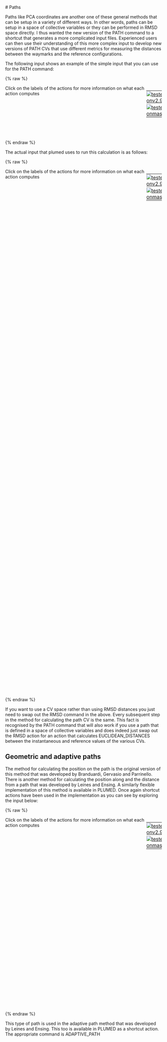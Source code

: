 # Paths

Paths like PCA coordinates are another one of these general methods that can be setup in a variety of different ways.  In other words, paths can be setup in a space of 
collective variables or they can be performed in RMSD space directly.  I thus wanted the new version of the PATH command to a shortcut that generates a more complicated 
input files.  Experienced users can then use their understanding of this more complex input to develop new versions of PATH CVs that use different metrics for measuring
the distances between the waymarks and the reference configurations.

The following input shows an example of the simple input that you can use for the PATH command:

{% raw %}
<div style="width: 100%; float:left">
<div style="width: 90%; float:left" id="value_details_Path.md_working_1.dat"> Click on the labels of the actions for more information on what each action computes </div>
<div style="width: 10%; float:left"><table><tr><td style="padding:1px"><a href="Path.md_working_1.dat.plumed.stderr"><img src="https://img.shields.io/badge/v2.9-passing-green.svg" alt="tested onv2.9" /></a></td></tr><tr><td style="padding:1px"><a href="Path.md_working_1.dat.plumed_master.stderr"><img src="https://img.shields.io/badge/master-passing-green.svg" alt="tested onmaster" /></a></td></tr></table></div></div>
<pre style="width=97%;">
<span id="Path.md_working_1.datp_short"><span id="Path.md_working_1.datdefp_short"><b name="Path.md_working_1.datp" onclick='showPath("Path.md_working_1.dat","Path.md_working_1.datp","Path.md_working_1.datp_shortcut","brown")'>p</b><span style="display:none;" id="Path.md_working_1.datp_shortcut">The PATH action with label <b>p</b> calculates the following quantities:<table  align="center" frame="void" width="95%" cellpadding="5%"><tr><td width="5%"><b> Quantity </b>  </td><td width="5%"><b> Type </b>  </td><td><b> Description </b> </td></tr><tr><td width="5%">p_zpath</td><td width="5%"><font color="black">scalar</font></td><td>the distance from the path calculated</td></tr><tr><td width="5%">p_spath</td><td width="5%"><font color="black">scalar</font></td><td>the position along the path calculated</td></tr></table></span>: <div class="tooltip" style="color:green">PATH<div class="right">Path collective variables with a more flexible framework for the distance metric being used. This action is <a class="toggler" href='javascript:;' onclick='toggleDisplay("Path.md_working_1.datp");'>a shortcut</a> and it has <a class="toggler" href='javascript:;' onclick='toggleDisplay("Path.md_working_1.datdefp");'>hidden defaults</a>. <a href="https://www.plumed.org/doc-master/user-doc/html/_p_a_t_h.html">More details</a><i></i></div></div> <div class="tooltip">REFERENCE<div class="right">a pdb file containing the set of reference configurations<i></i></div></div>=all.pdb <div class="tooltip">LAMBDA<div class="right">the lambda parameter is needed for smoothing, is in the units of plumed<i></i></div></div>=69087
</span><span id="Path.md_working_1.datdefp_long" style="display:none;"><span style="display:none;" id="Path.md_working_1.datp">The PATH action with label <b>p</b> calculates the following quantities:<table  align="center" frame="void" width="95%" cellpadding="5%"><tr><td width="5%"><b> Quantity </b>  </td><td><b> Description </b> </td></tr><tr><td width="5%">p.spath</td><td>the position along the path calculated</td></tr><tr><td width="5%">p.zpath</td><td>the distance from the path calculated</td></tr></table></span><b name="Path.md_working_1.datp" onclick='showPath("Path.md_working_1.dat","Path.md_working_1.datp","Path.md_working_1.datp_shortcut","brown")'>p</b>: <div class="tooltip" style="color:green">PATH<div class="right">Path collective variables with a more flexible framework for the distance metric being used. This action is <a class="toggler" href='javascript:;' onclick='toggleDisplay("Path.md_working_1.datp");'>a shortcut</a> and uses the <a class="toggler" href='javascript:;' onclick='toggleDisplay("Path.md_working_1.datdefp");'>defaults shown here</a>. <a href="https://www.plumed.org/doc-master/user-doc/html/_p_a_t_h.html">More details</a><i></i></div></div> <div class="tooltip">REFERENCE<div class="right">a pdb file containing the set of reference configurations<i></i></div></div>=all.pdb <div class="tooltip">LAMBDA<div class="right">the lambda parameter is needed for smoothing, is in the units of plumed<i></i></div></div>=69087  <div class="tooltip">TYPE<div class="right"> the manner in which distances are calculated<i></i></div></div>=OPTIMAL-FAST
</span></span><span id="Path.md_working_1.datp_long" style="display:none;"><span style="color:blue" class="comment"># PLUMED interprets the command:
</span><span class="toggler" style="color:red" onclick='toggleDisplay("Path.md_working_1.datp")'># p: PATH REFERENCE=all.pdb LAMBDA=69087</span>
<span style="color:blue" class="comment"># as follows (Click the red comment above to revert to the short version of the input):</span>
<b name="Path.md_working_1.datp_data" onclick='showPath("Path.md_working_1.dat","Path.md_working_1.datp_data","Path.md_working_1.datp_data","blue")'>p_data</b><span style="display:none;" id="Path.md_working_1.datp_data">The RMSD action with label <b>p_data</b> calculates the following quantities:<table  align="center" frame="void" width="95%" cellpadding="5%"><tr><td width="5%"><b> Quantity </b>  </td><td width="5%"><b> Type </b>  </td><td><b> Description </b> </td></tr><tr><td width="5%">p_data</td><td width="5%"><font color="blue">vector</font></td><td>a vector containing the RMSD between the instantaneous structure and each of the reference structures that were input</td></tr></table></span>: <div class="tooltip" style="color:green">RMSD<div class="right">Calculate the RMSD with respect to a reference structure. <a href="https://www.plumed.org/doc-master/user-doc/html/_r_m_s_d.html" style="color:green">More details</a><i></i></div></div> <div class="tooltip">SQUARED<div class="right">  This should be setted if you want MSD instead of RMSD <i></i></div></div> <div class="tooltip">REFERENCE<div class="right">a file in pdb format containing the reference structure and the atoms involved in the CV<i></i></div></div>=all.pdb <div class="tooltip">TYPE<div class="right"> the manner in which RMSD alignment is performed<i></i></div></div>=OPTIMAL-FAST
<b name="Path.md_working_1.datp_mindist" onclick='showPath("Path.md_working_1.dat","Path.md_working_1.datp_mindist","Path.md_working_1.datp_mindist","black")'>p_mindist</b><span style="display:none;" id="Path.md_working_1.datp_mindist">The LOWEST action with label <b>p_mindist</b> calculates the following quantities:<table  align="center" frame="void" width="95%" cellpadding="5%"><tr><td width="5%"><b> Quantity </b>  </td><td width="5%"><b> Type </b>  </td><td><b> Description </b> </td></tr><tr><td width="5%">p_mindist</td><td width="5%"><font color="black">scalar</font></td><td>the smallest element in the input vector if one vector specified.  If multiple vectors of the same size specified the largest elements of these vector computed elementwise.</td></tr></table></span>: <div class="tooltip" style="color:green">LOWEST<div class="right">This function can be used to find the lowest colvar by magnitude in a set. <a href="https://www.plumed.org/doc-master/user-doc/html/_l_o_w_e_s_t.html" style="color:green">More details</a><i></i></div></div> <div class="tooltip">ARG<div class="right">the values input to this function<i></i></div></div>=<b name="Path.md_working_1.datp_data">p_data</b>
<b name="Path.md_working_1.datp_weights" onclick='showPath("Path.md_working_1.dat","Path.md_working_1.datp_weights","Path.md_working_1.datp_weights","blue")'>p_weights</b><span style="display:none;" id="Path.md_working_1.datp_weights">The CUSTOM action with label <b>p_weights</b> calculates the following quantities:<table  align="center" frame="void" width="95%" cellpadding="5%"><tr><td width="5%"><b> Quantity </b>  </td><td width="5%"><b> Type </b>  </td><td><b> Description </b> </td></tr><tr><td width="5%">p_weights</td><td width="5%"><font color="blue">vector</font></td><td>the vector obtained by doing an element-wise application of an arbitrary function to the input vectors</td></tr></table></span>: <div class="tooltip" style="color:green">CUSTOM<div class="right">Calculate a combination of variables using a custom expression. <a href="https://www.plumed.org/doc-master/user-doc/html/_c_u_s_t_o_m.html" style="color:green">More details</a><i></i></div></div> <div class="tooltip">ARG<div class="right">the values input to this function<i></i></div></div>=<b name="Path.md_working_1.datp_data">p_data</b>,<b name="Path.md_working_1.datp_mindist">p_mindist</b> <div class="tooltip">FUNC<div class="right">the function you wish to evaluate<i></i></div></div>=exp(-(x-y)*69087 <div class="tooltip">PERIODIC<div class="right">if the output of your function is periodic then you should specify the periodicity of the function<i></i></div></div>=NO
<b name="Path.md_working_1.datp_denom" onclick='showPath("Path.md_working_1.dat","Path.md_working_1.datp_denom","Path.md_working_1.datp_denom","black")'>p_denom</b><span style="display:none;" id="Path.md_working_1.datp_denom">The SUM action with label <b>p_denom</b> calculates the following quantities:<table  align="center" frame="void" width="95%" cellpadding="5%"><tr><td width="5%"><b> Quantity </b>  </td><td width="5%"><b> Type </b>  </td><td><b> Description </b> </td></tr><tr><td width="5%">p_denom</td><td width="5%"><font color="black">scalar</font></td><td>the sum of all the elements in the input vector</td></tr></table></span>: <div class="tooltip" style="color:green">SUM<div class="right">Calculate the sum of the arguments <a href="https://www.plumed.org/doc-master/user-doc/html/_s_u_m.html" style="color:green">More details</a><i></i></div></div> <div class="tooltip">ARG<div class="right">the values input to this function<i></i></div></div>=<b name="Path.md_working_1.datp_weights">p_weights</b> <div class="tooltip">PERIODIC<div class="right">if the output of your function is periodic then you should specify the periodicity of the function<i></i></div></div>=NO
<b name="Path.md_working_1.datp_z" onclick='showPath("Path.md_working_1.dat","Path.md_working_1.datp_z","Path.md_working_1.datp_z","black")'>p_z</b><span style="display:none;" id="Path.md_working_1.datp_z">The CUSTOM action with label <b>p_z</b> calculates the following quantities:<table  align="center" frame="void" width="95%" cellpadding="5%"><tr><td width="5%"><b> Quantity </b>  </td><td width="5%"><b> Type </b>  </td><td><b> Description </b> </td></tr><tr><td width="5%">p_z</td><td width="5%"><font color="black">scalar</font></td><td>an arbitrary function</td></tr></table></span>: <div class="tooltip" style="color:green">CUSTOM<div class="right">Calculate a combination of variables using a custom expression. <a href="https://www.plumed.org/doc-master/user-doc/html/_c_u_s_t_o_m.html" style="color:green">More details</a><i></i></div></div> <div class="tooltip">ARG<div class="right">the values input to this function<i></i></div></div>=<b name="Path.md_working_1.datp_denom">p_denom</b>,<b name="Path.md_working_1.datp_mindist">p_mindist</b> <div class="tooltip">FUNC<div class="right">the function you wish to evaluate<i></i></div></div>=y-log(x)/69087 <div class="tooltip">PERIODIC<div class="right">if the output of your function is periodic then you should specify the periodicity of the function<i></i></div></div>=NO
<b name="Path.md_working_1.datp_zpath" onclick='showPath("Path.md_working_1.dat","Path.md_working_1.datp_zpath","Path.md_working_1.datp_zpath","black")'>p_zpath</b><span style="display:none;" id="Path.md_working_1.datp_zpath">The COMBINE action with label <b>p_zpath</b> calculates the following quantities:<table  align="center" frame="void" width="95%" cellpadding="5%"><tr><td width="5%"><b> Quantity </b>  </td><td width="5%"><b> Type </b>  </td><td><b> Description </b> </td></tr><tr><td width="5%">p_zpath</td><td width="5%"><font color="black">scalar</font></td><td>a linear compbination</td></tr></table></span>: <div class="tooltip" style="color:green">COMBINE<div class="right">Calculate a polynomial combination of a set of other variables. <a href="https://www.plumed.org/doc-master/user-doc/html/_c_o_m_b_i_n_e.html" style="color:green">More details</a><i></i></div></div> <div class="tooltip">ARG<div class="right">the values input to this function<i></i></div></div>=<b name="Path.md_working_1.datp_z">p_z</b> <div class="tooltip">PERIODIC<div class="right">if the output of your function is periodic then you should specify the periodicity of the function<i></i></div></div>=NO
<b name="Path.md_working_1.datp_ind" onclick='showPath("Path.md_working_1.dat","Path.md_working_1.datp_ind","Path.md_working_1.datp_ind","blue")'>p_ind</b><span style="display:none;" id="Path.md_working_1.datp_ind">The CONSTANT action with label <b>p_ind</b> calculates the following quantities:<table  align="center" frame="void" width="95%" cellpadding="5%"><tr><td width="5%"><b> Quantity </b>  </td><td width="5%"><b> Type </b>  </td><td><b> Description </b> </td></tr><tr><td width="5%">p_ind</td><td width="5%"><font color="blue">vector</font></td><td>the constant value that was read from the plumed input</td></tr></table></span>: <div class="tooltip" style="color:green">CONSTANT<div class="right">Create a constant value that can be passed to actions <a href="https://www.plumed.org/doc-master/user-doc/html/_c_o_n_s_t_a_n_t.html" style="color:green">More details</a><i></i></div></div> <div class="tooltip">VALUES<div class="right">the numbers that are in your constant value<i></i></div></div>=1,2,3,4
<b name="Path.md_working_1.datp_s_prod" onclick='showPath("Path.md_working_1.dat","Path.md_working_1.datp_s_prod","Path.md_working_1.datp_s_prod","blue")'>p_s_prod</b><span style="display:none;" id="Path.md_working_1.datp_s_prod">The CUSTOM action with label <b>p_s_prod</b> calculates the following quantities:<table  align="center" frame="void" width="95%" cellpadding="5%"><tr><td width="5%"><b> Quantity </b>  </td><td width="5%"><b> Type </b>  </td><td><b> Description </b> </td></tr><tr><td width="5%">p_s_prod</td><td width="5%"><font color="blue">vector</font></td><td>the vector obtained by doing an element-wise application of an arbitrary function to the input vectors</td></tr></table></span>: <div class="tooltip" style="color:green">CUSTOM<div class="right">Calculate a combination of variables using a custom expression. <a href="https://www.plumed.org/doc-master/user-doc/html/_c_u_s_t_o_m.html" style="color:green">More details</a><i></i></div></div> <div class="tooltip">ARG<div class="right">the values input to this function<i></i></div></div>=<b name="Path.md_working_1.datp_weights">p_weights</b>,<b name="Path.md_working_1.datp_ind">p_ind</b> <div class="tooltip">FUNC<div class="right">the function you wish to evaluate<i></i></div></div>=x*y <div class="tooltip">PERIODIC<div class="right">if the output of your function is periodic then you should specify the periodicity of the function<i></i></div></div>=NO
<b name="Path.md_working_1.datp_numer" onclick='showPath("Path.md_working_1.dat","Path.md_working_1.datp_numer","Path.md_working_1.datp_numer","black")'>p_numer</b><span style="display:none;" id="Path.md_working_1.datp_numer">The SUM action with label <b>p_numer</b> calculates the following quantities:<table  align="center" frame="void" width="95%" cellpadding="5%"><tr><td width="5%"><b> Quantity </b>  </td><td width="5%"><b> Type </b>  </td><td><b> Description </b> </td></tr><tr><td width="5%">p_numer</td><td width="5%"><font color="black">scalar</font></td><td>the sum of all the elements in the input vector</td></tr></table></span>: <div class="tooltip" style="color:green">SUM<div class="right">Calculate the sum of the arguments <a href="https://www.plumed.org/doc-master/user-doc/html/_s_u_m.html" style="color:green">More details</a><i></i></div></div> <div class="tooltip">ARG<div class="right">the values input to this function<i></i></div></div>=<b name="Path.md_working_1.datp_s_prod">p_s_prod</b> <div class="tooltip">PERIODIC<div class="right">if the output of your function is periodic then you should specify the periodicity of the function<i></i></div></div>=NO
<b name="Path.md_working_1.datp_s" onclick='showPath("Path.md_working_1.dat","Path.md_working_1.datp_s","Path.md_working_1.datp_s","black")'>p_s</b><span style="display:none;" id="Path.md_working_1.datp_s">The CUSTOM action with label <b>p_s</b> calculates the following quantities:<table  align="center" frame="void" width="95%" cellpadding="5%"><tr><td width="5%"><b> Quantity </b>  </td><td width="5%"><b> Type </b>  </td><td><b> Description </b> </td></tr><tr><td width="5%">p_s</td><td width="5%"><font color="black">scalar</font></td><td>an arbitrary function</td></tr></table></span>: <div class="tooltip" style="color:green">CUSTOM<div class="right">Calculate a combination of variables using a custom expression. <a href="https://www.plumed.org/doc-master/user-doc/html/_c_u_s_t_o_m.html" style="color:green">More details</a><i></i></div></div> <div class="tooltip">ARG<div class="right">the values input to this function<i></i></div></div>=<b name="Path.md_working_1.datp_numer">p_numer</b>,<b name="Path.md_working_1.datp_denom">p_denom</b> <div class="tooltip">FUNC<div class="right">the function you wish to evaluate<i></i></div></div>=x/y <div class="tooltip">PERIODIC<div class="right">if the output of your function is periodic then you should specify the periodicity of the function<i></i></div></div>=NO
<b name="Path.md_working_1.datp_spath" onclick='showPath("Path.md_working_1.dat","Path.md_working_1.datp_spath","Path.md_working_1.datp_spath","black")'>p_spath</b><span style="display:none;" id="Path.md_working_1.datp_spath">The COMBINE action with label <b>p_spath</b> calculates the following quantities:<table  align="center" frame="void" width="95%" cellpadding="5%"><tr><td width="5%"><b> Quantity </b>  </td><td width="5%"><b> Type </b>  </td><td><b> Description </b> </td></tr><tr><td width="5%">p_spath</td><td width="5%"><font color="black">scalar</font></td><td>a linear compbination</td></tr></table></span>: <div class="tooltip" style="color:green">COMBINE<div class="right">Calculate a polynomial combination of a set of other variables. <a href="https://www.plumed.org/doc-master/user-doc/html/_c_o_m_b_i_n_e.html" style="color:green">More details</a><i></i></div></div> <div class="tooltip">ARG<div class="right">the values input to this function<i></i></div></div>=<b name="Path.md_working_1.datp_s">p_s</b> <div class="tooltip">PERIODIC<div class="right">if the output of your function is periodic then you should specify the periodicity of the function<i></i></div></div>=NO
<span style="color:blue"># --- End of included input --- </span></span></pre>
 {% endraw %} 

The actual input that plumed uses to run this calculation is as follows:

{% raw %}
<div style="width: 100%; float:left">
<div style="width: 90%; float:left" id="value_details_Path.md_working_2.dat"> Click on the labels of the actions for more information on what each action computes </div>
<div style="width: 10%; float:left"><table><tr><td style="padding:1px"><a href="Path.md_working_2.dat.plumed.stderr"><img src="https://img.shields.io/badge/v2.9-failed-red.svg" alt="tested onv2.9" /></a></td></tr><tr><td style="padding:1px"><a href="Path.md_working_2.dat.plumed_master.stderr"><img src="https://img.shields.io/badge/master-passing-green.svg" alt="tested onmaster" /></a></td></tr></table></div></div>
<pre style="width=97%;">
<span style="color:blue" class="comment"># Calculate the rmsd distance between all the instantaneous configuration</span>
<span style="color:blue" class="comment"># and all the waypoints that are in the file all.pdb.  This action returns a </span>
<span style="color:blue" class="comment"># vector of squared distances from these waypoints</span>
<span id="Path.md_working_2.datp_data_short"><span id="Path.md_working_2.datdefp_data_short"><b name="Path.md_working_2.datp_data" onclick='showPath("Path.md_working_2.dat","Path.md_working_2.datp_data","Path.md_working_2.datp_data","blue")'>p_data</b><span style="display:none;" id="Path.md_working_2.datp_data">The RMSD action with label <b>p_data</b> calculates the following quantities:<table  align="center" frame="void" width="95%" cellpadding="5%"><tr><td width="5%"><b> Quantity </b>  </td><td width="5%"><b> Type </b>  </td><td><b> Description </b> </td></tr><tr><td width="5%">p_data</td><td width="5%"><font color="blue">vector</font></td><td>a vector containing the RMSD between the instantaneous structure and each of the reference structures that were input</td></tr></table></span>: <div class="tooltip" style="color:green">RMSD<div class="right">Calculate the RMSD with respect to a reference structure. This action is <a class="toggler" href='javascript:;' onclick='toggleDisplay("Path.md_working_2.datp_data");'>a shortcut</a> and it has <a class="toggler" href='javascript:;' onclick='toggleDisplay("Path.md_working_2.datdefp_data");'>hidden defaults</a>. <a href="https://www.plumed.org/doc-master/user-doc/html/_r_m_s_d.html">More details</a><i></i></div></div> <div class="tooltip">SQUARED<div class="right">  This should be setted if you want MSD instead of RMSD <i></i></div></div> <div class="tooltip">REFERENCE<div class="right">a file in pdb format containing the reference structure and the atoms involved in the CV<i></i></div></div>=all.pdb
</span><span id="Path.md_working_2.datdefp_data_long" style="display:none;"><b name="Path.md_working_2.datp_data" onclick='showPath("Path.md_working_2.dat","Path.md_working_2.datp_data","Path.md_working_2.datp_data","blue")'>p_data</b>: <div class="tooltip" style="color:green">RMSD<div class="right">Calculate the RMSD with respect to a reference structure. This action is <a class="toggler" href='javascript:;' onclick='toggleDisplay("Path.md_working_2.datp_data");'>a shortcut</a> and uses the <a class="toggler" href='javascript:;' onclick='toggleDisplay("Path.md_working_2.datdefp_data");'>defaults shown here</a>. <a href="https://www.plumed.org/doc-master/user-doc/html/_r_m_s_d.html">More details</a><i></i></div></div> <div class="tooltip">SQUARED<div class="right">  This should be setted if you want MSD instead of RMSD <i></i></div></div> <div class="tooltip">REFERENCE<div class="right">a file in pdb format containing the reference structure and the atoms involved in the CV<i></i></div></div>=all.pdb  <div class="tooltip">NUMBER<div class="right"> if there are multiple structures in the pdb file you can specify that you want the RMSD from a specific structure by specifying its place in the file here<i></i></div></div>=0 <div class="tooltip">TYPE<div class="right"> the manner in which RMSD alignment is performed<i></i></div></div>=SIMPLE
</span></span><span id="Path.md_working_2.datp_data_long" style="display:none;"><span style="color:blue" class="comment"># PLUMED interprets the command:
</span><span class="toggler" style="color:red" onclick='toggleDisplay("Path.md_working_2.datp_data")'># p_data: RMSD SQUARED REFERENCE=all.pdb</span>
<span style="color:blue" class="comment"># as follows (Click the red comment above to revert to the short version of the input):</span>
<b name="Path.md_working_2.datp_data_ref" onclick='showPath("Path.md_working_2.dat","Path.md_working_2.datp_data_ref","Path.md_working_2.datp_data_ref","red")'>p_data_ref</b><span style="display:none;" id="Path.md_working_2.datp_data_ref">The CONSTANT action with label <b>p_data_ref</b> calculates the following quantities:<table  align="center" frame="void" width="95%" cellpadding="5%"><tr><td width="5%"><b> Quantity </b>  </td><td width="5%"><b> Type </b>  </td><td><b> Description </b> </td></tr><tr><td width="5%">p_data_ref</td><td width="5%"><font color="red">matrix</font></td><td>the constant value that was read from the plumed input</td></tr></table></span>: <div class="tooltip" style="color:green">PDB2CONSTANT<div class="right">Create a constant value from a PDB input file <a href="https://www.plumed.org/doc-master/user-doc/html/_p_d_b2_c_o_n_s_t_a_n_t.html" style="color:green">More details</a><i></i></div></div> <div class="tooltip">REFERENCE<div class="right">a file in pdb format containing the reference structure<i></i></div></div>=all.pdb <div class="tooltip">NUMBER<div class="right"> if there are multiple structures in the pdb file you can specify that you want the RMSD from a specific structure by specifying its place in the file here<i></i></div></div>=0
<div class="tooltip" style="color:green">WHOLEMOLECULES<div class="right">This action is used to rebuild molecules that can become split by the periodic boundary conditions. <a href="https://www.plumed.org/doc-master/user-doc/html/_w_h_o_l_e_m_o_l_e_c_u_l_e_s.html" style="color:green">More details</a><i></i></div></div> 
<span style="display:none;" id="Path.md_working_2.dat">The WHOLEMOLECULES action with label <b></b> calculates something</span><b name="Path.md_working_2.datp_data_cpos" onclick='showPath("Path.md_working_2.dat","Path.md_working_2.datp_data_cpos","Path.md_working_2.datp_data_cpos","blue")'>p_data_cpos</b><span style="display:none;" id="Path.md_working_2.datp_data_cpos">The POSITION action with label <b>p_data_cpos</b> calculates the following quantities:<table  align="center" frame="void" width="95%" cellpadding="5%"><tr><td width="5%"><b> Quantity </b>  </td><td width="5%"><b> Type </b>  </td><td><b> Description </b> </td></tr><tr><td width="5%">p_data_cpos.x</td><td width="5%"><font color="blue">vector</font></td><td>the x-component of the atom position</td></tr><tr><td width="5%">p_data_cpos.y</td><td width="5%"><font color="blue">vector</font></td><td>the y-component of the atom position</td></tr><tr><td width="5%">p_data_cpos.z</td><td width="5%"><font color="blue">vector</font></td><td>the z-component of the atom position</td></tr></table></span>: <div class="tooltip" style="color:green">POSITION<div class="right">Calculate the components of the position of an atom. <a href="https://www.plumed.org/doc-master/user-doc/html/_p_o_s_i_t_i_o_n.html" style="color:green">More details</a><i></i></div></div> <div class="tooltip">NOPBC<div class="right"> ignore the periodic boundary conditions when calculating distances<i></i></div></div> 
<b name="Path.md_working_2.datp_data_pos" onclick='showPath("Path.md_working_2.dat","Path.md_working_2.datp_data_pos","Path.md_working_2.datp_data_pos","blue")'>p_data_pos</b><span style="display:none;" id="Path.md_working_2.datp_data_pos">The CONCATENATE action with label <b>p_data_pos</b> calculates the following quantities:<table  align="center" frame="void" width="95%" cellpadding="5%"><tr><td width="5%"><b> Quantity </b>  </td><td width="5%"><b> Type </b>  </td><td><b> Description </b> </td></tr><tr><td width="5%">p_data_pos</td><td width="5%"><font color="blue">vector</font></td><td>the concatenated vector/matrix that was constructed from the input values</td></tr></table></span>: <div class="tooltip" style="color:green">CONCATENATE<div class="right">Join vectors or matrices together <a href="https://www.plumed.org/doc-master/user-doc/html/_c_o_n_c_a_t_e_n_a_t_e.html" style="color:green">More details</a><i></i></div></div> <div class="tooltip">ARG<div class="right">the values that should be concatenated together to form the output vector<i></i></div></div>=<b name="Path.md_working_2.datp_data_cpos">p_data_cpos.x</b>,<b name="Path.md_working_2.datp_data_cpos">p_data_cpos.y</b>,<b name="Path.md_working_2.datp_data_cpos">p_data_cpos.z</b>
<span style="color:blue"># --- End of included input --- </span></span><span style="color:blue" class="comment"># Find the shortest distance between the path and the reference configurations</span>
<b name="Path.md_working_2.datp_mindist" onclick='showPath("Path.md_working_2.dat","Path.md_working_2.datp_mindist","Path.md_working_2.datp_mindist","black")'>p_mindist</b><span style="display:none;" id="Path.md_working_2.datp_mindist">The LOWEST action with label <b>p_mindist</b> calculates the following quantities:<table  align="center" frame="void" width="95%" cellpadding="5%"><tr><td width="5%"><b> Quantity </b>  </td><td width="5%"><b> Type </b>  </td><td><b> Description </b> </td></tr><tr><td width="5%">p_mindist</td><td width="5%"><font color="black">scalar</font></td><td>the smallest element in the input vector if one vector specified.  If multiple vectors of the same size specified the largest elements of these vector computed elementwise.</td></tr></table></span>: <div class="tooltip" style="color:green">LOWEST<div class="right">This function can be used to find the lowest colvar by magnitude in a set. <a href="https://www.plumed.org/doc-master/user-doc/html/_l_o_w_e_s_t.html" style="color:green">More details</a><i></i></div></div> <div class="tooltip">ARG<div class="right">the values input to this function<i></i></div></div>=<b name="Path.md_working_2.datp_data">p_data</b> 
<span style="color:blue" class="comment"># Now calcluate the weight for each point in the path</span>
<b name="Path.md_working_2.datp_weights" onclick='showPath("Path.md_working_2.dat","Path.md_working_2.datp_weights","Path.md_working_2.datp_weights","blue")'>p_weights</b><span style="display:none;" id="Path.md_working_2.datp_weights">The CUSTOM action with label <b>p_weights</b> calculates the following quantities:<table  align="center" frame="void" width="95%" cellpadding="5%"><tr><td width="5%"><b> Quantity </b>  </td><td width="5%"><b> Type </b>  </td><td><b> Description </b> </td></tr><tr><td width="5%">p_weights</td><td width="5%"><font color="blue">vector</font></td><td>the vector obtained by doing an element-wise application of an arbitrary function to the input vectors</td></tr></table></span>: <div class="tooltip" style="color:green">CUSTOM<div class="right">Calculate a combination of variables using a custom expression. <a href="https://www.plumed.org/doc-master/user-doc/html/_c_u_s_t_o_m.html" style="color:green">More details</a><i></i></div></div> <div class="tooltip">ARG<div class="right">the values input to this function<i></i></div></div>=<b name="Path.md_working_2.datp_data">p_data</b>,<b name="Path.md_working_2.datp_mindist">p_mindist</b> <div class="tooltip">FUNC<div class="right">the function you wish to evaluate<i></i></div></div>=exp(-(x-y)*69087 <div class="tooltip">PERIODIC<div class="right">if the output of your function is periodic then you should specify the periodicity of the function<i></i></div></div>=NO
<span style="color:blue" class="comment"># This is the denominator in the expression for s</span>
<b name="Path.md_working_2.datp_denom" onclick='showPath("Path.md_working_2.dat","Path.md_working_2.datp_denom","Path.md_working_2.datp_denom","black")'>p_denom</b><span style="display:none;" id="Path.md_working_2.datp_denom">The SUM action with label <b>p_denom</b> calculates the following quantities:<table  align="center" frame="void" width="95%" cellpadding="5%"><tr><td width="5%"><b> Quantity </b>  </td><td width="5%"><b> Type </b>  </td><td><b> Description </b> </td></tr><tr><td width="5%">p_denom</td><td width="5%"><font color="black">scalar</font></td><td>the sum of all the elements in the input vector</td></tr></table></span>: <div class="tooltip" style="color:green">SUM<div class="right">Calculate the sum of the arguments <a href="https://www.plumed.org/doc-master/user-doc/html/_s_u_m.html" style="color:green">More details</a><i></i></div></div> <div class="tooltip">ARG<div class="right">the values input to this function<i></i></div></div>=<b name="Path.md_working_2.datp_weights">p_weights</b> <div class="tooltip">PERIODIC<div class="right">if the output of your function is periodic then you should specify the periodicity of the function<i></i></div></div>=NO
<span style="color:blue" class="comment"># This computes the z collective variable</span>
<b name="Path.md_working_2.datp_z" onclick='showPath("Path.md_working_2.dat","Path.md_working_2.datp_z","Path.md_working_2.datp_z","black")'>p_z</b><span style="display:none;" id="Path.md_working_2.datp_z">The CUSTOM action with label <b>p_z</b> calculates the following quantities:<table  align="center" frame="void" width="95%" cellpadding="5%"><tr><td width="5%"><b> Quantity </b>  </td><td width="5%"><b> Type </b>  </td><td><b> Description </b> </td></tr><tr><td width="5%">p_z</td><td width="5%"><font color="black">scalar</font></td><td>an arbitrary function</td></tr></table></span>: <div class="tooltip" style="color:green">CUSTOM<div class="right">Calculate a combination of variables using a custom expression. <a href="https://www.plumed.org/doc-master/user-doc/html/_c_u_s_t_o_m.html" style="color:green">More details</a><i></i></div></div> <div class="tooltip">ARG<div class="right">the values input to this function<i></i></div></div>=<b name="Path.md_working_2.datp_denom">p_denom</b>,<b name="Path.md_working_2.datp_mindist">p_mindist</b> <div class="tooltip">FUNC<div class="right">the function you wish to evaluate<i></i></div></div>=y-log(x)/69087 <div class="tooltip">PERIODIC<div class="right">if the output of your function is periodic then you should specify the periodicity of the function<i></i></div></div>=NO
<span style="color:blue" class="comment"># These are the positions of the waypoints for the path </span>
<span id="Path.md_working_2.datdefp_ind_short"><b name="Path.md_working_2.datp_ind" onclick='showPath("Path.md_working_2.dat","Path.md_working_2.datp_ind","Path.md_working_2.datp_ind","blue")'>p_ind</b><span style="display:none;" id="Path.md_working_2.datp_ind">The CONSTANT action with label <b>p_ind</b> calculates the following quantities:<table  align="center" frame="void" width="95%" cellpadding="5%"><tr><td width="5%"><b> Quantity </b>  </td><td width="5%"><b> Type </b>  </td><td><b> Description </b> </td></tr><tr><td width="5%">p_ind</td><td width="5%"><font color="blue">vector</font></td><td>the constant value that was read from the plumed input</td></tr></table></span>: <div class="tooltip" style="color:green">CONSTANT<div class="right">Create a constant value that can be passed to actions This action has <a class="toggler" href='javascript:;' onclick='toggleDisplay("Path.md_working_2.datdefp_ind");'>hidden defaults</a>. <a href="https://www.plumed.org/doc-master/user-doc/html/_c_o_n_s_t_a_n_t.html">More details</a><i></i></div></div> <div class="tooltip">VALUES<div class="right">the numbers that are in your constant value<i></i></div></div>=1,2,3,4
</span><span id="Path.md_working_2.datdefp_ind_long" style="display:none;"><b name="Path.md_working_2.datp_ind" onclick='showPath("Path.md_working_2.dat","Path.md_working_2.datp_ind","Path.md_working_2.datp_ind","blue")'>p_ind</b>: <div class="tooltip" style="color:green">CONSTANT<div class="right">Create a constant value that can be passed to actions This action uses the <a class="toggler" href='javascript:;' onclick='toggleDisplay("Path.md_working_2.datdefp_ind");'>defaults shown here</a>. <a href="https://www.plumed.org/doc-master/user-doc/html/_c_o_n_s_t_a_n_t.html">More details</a><i></i></div></div> <div class="tooltip">VALUES<div class="right">the numbers that are in your constant value<i></i></div></div>=1,2,3,4  <div class="tooltip">NROWS<div class="right"> the number of rows in your input matrix<i></i></div></div>=0 <div class="tooltip">NCOLS<div class="right"> the number of columns in your matrix<i></i></div></div>=0
</span><span style="color:blue" class="comment"># And now compute s</span>
<b name="Path.md_working_2.datp_numer_prod" onclick='showPath("Path.md_working_2.dat","Path.md_working_2.datp_numer_prod","Path.md_working_2.datp_numer_prod","blue")'>p_numer_prod</b><span style="display:none;" id="Path.md_working_2.datp_numer_prod">The CUSTOM action with label <b>p_numer_prod</b> calculates the following quantities:<table  align="center" frame="void" width="95%" cellpadding="5%"><tr><td width="5%"><b> Quantity </b>  </td><td width="5%"><b> Type </b>  </td><td><b> Description </b> </td></tr><tr><td width="5%">p_numer_prod</td><td width="5%"><font color="blue">vector</font></td><td>the vector obtained by doing an element-wise application of an arbitrary function to the input vectors</td></tr></table></span>: <div class="tooltip" style="color:green">CUSTOM<div class="right">Calculate a combination of variables using a custom expression. <a href="https://www.plumed.org/doc-master/user-doc/html/_c_u_s_t_o_m.html" style="color:green">More details</a><i></i></div></div> <div class="tooltip">ARG<div class="right">the values input to this function<i></i></div></div>=<b name="Path.md_working_2.datp_weights">p_weights</b>,<b name="Path.md_working_2.datp_ind">p_ind</b> <div class="tooltip">FUNC<div class="right">the function you wish to evaluate<i></i></div></div>=x*y <div class="tooltip">PERIODIC<div class="right">if the output of your function is periodic then you should specify the periodicity of the function<i></i></div></div>=NO
<b name="Path.md_working_2.datp_numer" onclick='showPath("Path.md_working_2.dat","Path.md_working_2.datp_numer","Path.md_working_2.datp_numer","black")'>p_numer</b><span style="display:none;" id="Path.md_working_2.datp_numer">The SUM action with label <b>p_numer</b> calculates the following quantities:<table  align="center" frame="void" width="95%" cellpadding="5%"><tr><td width="5%"><b> Quantity </b>  </td><td width="5%"><b> Type </b>  </td><td><b> Description </b> </td></tr><tr><td width="5%">p_numer</td><td width="5%"><font color="black">scalar</font></td><td>the sum of all the elements in the input vector</td></tr></table></span>: <div class="tooltip" style="color:green">SUM<div class="right">Calculate the sum of the arguments <a href="https://www.plumed.org/doc-master/user-doc/html/_s_u_m.html" style="color:green">More details</a><i></i></div></div> <div class="tooltip">ARG<div class="right">the values input to this function<i></i></div></div>=<b name="Path.md_working_2.datp_numer_prod">p_numer_prod</b> <div class="tooltip">PERIODIC<div class="right">if the output of your function is periodic then you should specify the periodicity of the function<i></i></div></div>=NO
<b name="Path.md_working_2.datp_s" onclick='showPath("Path.md_working_2.dat","Path.md_working_2.datp_s","Path.md_working_2.datp_s","black")'>p_s</b><span style="display:none;" id="Path.md_working_2.datp_s">The CUSTOM action with label <b>p_s</b> calculates the following quantities:<table  align="center" frame="void" width="95%" cellpadding="5%"><tr><td width="5%"><b> Quantity </b>  </td><td width="5%"><b> Type </b>  </td><td><b> Description </b> </td></tr><tr><td width="5%">p_s</td><td width="5%"><font color="black">scalar</font></td><td>an arbitrary function</td></tr></table></span>: <div class="tooltip" style="color:green">CUSTOM<div class="right">Calculate a combination of variables using a custom expression. <a href="https://www.plumed.org/doc-master/user-doc/html/_c_u_s_t_o_m.html" style="color:green">More details</a><i></i></div></div> <div class="tooltip">ARG<div class="right">the values input to this function<i></i></div></div>=<b name="Path.md_working_2.datp_numer">p_numer</b>,<b name="Path.md_working_2.datp_denom">p_denom</b> <div class="tooltip">FUNC<div class="right">the function you wish to evaluate<i></i></div></div>=x/y <div class="tooltip">PERIODIC<div class="right">if the output of your function is periodic then you should specify the periodicity of the function<i></i></div></div>=NO 
</pre>
 {% endraw %} 

If you want to use a CV space rather than using RMSD distances you just need to swap out the RMSD command in the above.  Every subsequent step in the method for calculating the 
path CV is the same.  This fact is recognised by the PATH command that will also work if you use a path that is defined in a space of collective variables and does indeed just 
swap out the RMSD action for an action that calculates EUCLIDEAN_DISTANCES between the instantaneous and reference values of the various CVs.

## Geometric and adaptive paths

The method for calculating the position on the path is the original version of this method that was developed by Branduardi, Gervasio and Parrinello.  There is another method 
for calculating the position along and the distance from a path that was developed by Leines and Ensing.  A similarly flexible implementation of this method is available in PLUMED.
Once again shortcut actions have been used in the implementation as you can see by exploring the input below:

{% raw %}
<div style="width: 100%; float:left">
<div style="width: 90%; float:left" id="value_details_Path.md_working_3.dat"> Click on the labels of the actions for more information on what each action computes </div>
<div style="width: 10%; float:left"><table><tr><td style="padding:1px"><a href="Path.md_working_3.dat.plumed.stderr"><img src="https://img.shields.io/badge/v2.9-failed-red.svg" alt="tested onv2.9" /></a></td></tr><tr><td style="padding:1px"><a href="Path.md_working_3.dat.plumed_master.stderr"><img src="https://img.shields.io/badge/master-passing-green.svg" alt="tested onmaster" /></a></td></tr></table></div></div>
<pre style="width=97%;">
<b name="Path.md_working_3.datt1" onclick='showPath("Path.md_working_3.dat","Path.md_working_3.datt1","Path.md_working_3.datt1","black")'>t1</b><span style="display:none;" id="Path.md_working_3.datt1">The TORSION action with label <b>t1</b> calculates the following quantities:<table  align="center" frame="void" width="95%" cellpadding="5%"><tr><td width="5%"><b> Quantity </b>  </td><td width="5%"><b> Type </b>  </td><td><b> Description </b> </td></tr><tr><td width="5%">t1</td><td width="5%"><font color="black">scalar</font></td><td>the TORSION involving these atoms</td></tr></table></span>: <div class="tooltip" style="color:green">TORSION<div class="right">Calculate a torsional angle. <a href="https://www.plumed.org/doc-master/user-doc/html/_t_o_r_s_i_o_n.html" style="color:green">More details</a><i></i></div></div> <div class="tooltip">ATOMS<div class="right">the four atoms involved in the torsional angle<i></i></div></div>=5,7,9,15
<b name="Path.md_working_3.datt2" onclick='showPath("Path.md_working_3.dat","Path.md_working_3.datt2","Path.md_working_3.datt2","black")'>t2</b><span style="display:none;" id="Path.md_working_3.datt2">The TORSION action with label <b>t2</b> calculates the following quantities:<table  align="center" frame="void" width="95%" cellpadding="5%"><tr><td width="5%"><b> Quantity </b>  </td><td width="5%"><b> Type </b>  </td><td><b> Description </b> </td></tr><tr><td width="5%">t2</td><td width="5%"><font color="black">scalar</font></td><td>the TORSION involving these atoms</td></tr></table></span>: <div class="tooltip" style="color:green">TORSION<div class="right">Calculate a torsional angle. <a href="https://www.plumed.org/doc-master/user-doc/html/_t_o_r_s_i_o_n.html" style="color:green">More details</a><i></i></div></div> <div class="tooltip">ATOMS<div class="right">the four atoms involved in the torsional angle<i></i></div></div>=7,9,15,17
<br/><span style="color:blue" class="comment"># Path based on Eculidean distances</span>
<span id="Path.md_working_3.datpp_short"><span id="Path.md_working_3.datdefpp_short"><b name="Path.md_working_3.datpp" onclick='showPath("Path.md_working_3.dat","Path.md_working_3.datpp","Path.md_working_3.datpp","black")'>pp</b><span style="display:none;" id="Path.md_working_3.datpp">The GEOMETRIC_PATH action with label <b>pp</b> calculates the following quantities:<table  align="center" frame="void" width="95%" cellpadding="5%"><tr><td width="5%"><b> Quantity </b>  </td><td width="5%"><b> Type </b>  </td><td><b> Description </b> </td></tr><tr><td width="5%">pp.s</td><td width="5%"><font color="black">scalar</font></td><td>the position on the path</td></tr><tr><td width="5%">pp.z</td><td width="5%"><font color="black">scalar</font></td><td>the distance from the path</td></tr></table></span>: <div class="tooltip" style="color:green">GPATH<div class="right">Distance along and from a path calculated using geometric formulas This action is <a class="toggler" href='javascript:;' onclick='toggleDisplay("Path.md_working_3.datpp");'>a shortcut</a> and it has <a class="toggler" href='javascript:;' onclick='toggleDisplay("Path.md_working_3.datdefpp");'>hidden defaults</a>. <a href="https://www.plumed.org/doc-master/user-doc/html/_g_p_a_t_h.html">More details</a><i></i></div></div> <div class="tooltip">ARG<div class="right">the list of arguments you would like to use in your definition of the path<i></i></div></div>=<b name="Path.md_working_3.datt1">t1</b>,<b name="Path.md_working_3.datt2">t2</b> <div class="tooltip">REFERENCE<div class="right">a pdb file containing the set of reference configurations<i></i></div></div>=epath.pdb
</span><span id="Path.md_working_3.datdefpp_long" style="display:none;"><b name="Path.md_working_3.datpp" onclick='showPath("Path.md_working_3.dat","Path.md_working_3.datpp","Path.md_working_3.datpp","black")'>pp</b>: <div class="tooltip" style="color:green">GPATH<div class="right">Distance along and from a path calculated using geometric formulas This action is <a class="toggler" href='javascript:;' onclick='toggleDisplay("Path.md_working_3.datpp");'>a shortcut</a> and uses the <a class="toggler" href='javascript:;' onclick='toggleDisplay("Path.md_working_3.datdefpp");'>defaults shown here</a>. <a href="https://www.plumed.org/doc-master/user-doc/html/_g_p_a_t_h.html">More details</a><i></i></div></div> <div class="tooltip">ARG<div class="right">the list of arguments you would like to use in your definition of the path<i></i></div></div>=<b name="Path.md_working_3.datt1">t1</b>,<b name="Path.md_working_3.datt2">t2</b> <div class="tooltip">REFERENCE<div class="right">a pdb file containing the set of reference configurations<i></i></div></div>=epath.pdb  <div class="tooltip">TYPE<div class="right"> the manner in which distances are calculated<i></i></div></div>=OPTIMAL-FAST
</span></span><span id="Path.md_working_3.datpp_long" style="display:none;"><span style="color:blue" class="comment"># PLUMED interprets the command:
</span><span class="toggler" style="color:red" onclick='toggleDisplay("Path.md_working_3.datpp")'># pp: GPATH ARG=t1,t2 REFERENCE=epath.pdb</span>
<span style="color:blue" class="comment"># as follows (Click the red comment above to revert to the short version of the input):</span>
<b name="Path.md_working_3.datpp_ref_t1" onclick='showPath("Path.md_working_3.dat","Path.md_working_3.datpp_ref_t1","Path.md_working_3.datpp_ref_t1","blue")'>pp_ref_t1</b><span style="display:none;" id="Path.md_working_3.datpp_ref_t1">The CONSTANT action with label <b>pp_ref_t1</b> calculates the following quantities:<table  align="center" frame="void" width="95%" cellpadding="5%"><tr><td width="5%"><b> Quantity </b>  </td><td width="5%"><b> Type </b>  </td><td><b> Description </b> </td></tr><tr><td width="5%">pp_ref_t1</td><td width="5%"><font color="blue">vector</font></td><td>the constant value that was read from the plumed input</td></tr></table></span>: <div class="tooltip" style="color:green">PDB2CONSTANT<div class="right">Create a constant value from a PDB input file <a href="https://www.plumed.org/doc-master/user-doc/html/_p_d_b2_c_o_n_s_t_a_n_t.html" style="color:green">More details</a><i></i></div></div> <div class="tooltip">REFERENCE<div class="right">a file in pdb format containing the reference structure<i></i></div></div>=epath.pdb <div class="tooltip">ARG<div class="right">read this single argument from the input rather than the atomic structure<i></i></div></div>=<b name="Path.md_working_3.datt1">t1</b>
<b name="Path.md_working_3.datpp_ref_t2" onclick='showPath("Path.md_working_3.dat","Path.md_working_3.datpp_ref_t2","Path.md_working_3.datpp_ref_t2","blue")'>pp_ref_t2</b><span style="display:none;" id="Path.md_working_3.datpp_ref_t2">The CONSTANT action with label <b>pp_ref_t2</b> calculates the following quantities:<table  align="center" frame="void" width="95%" cellpadding="5%"><tr><td width="5%"><b> Quantity </b>  </td><td width="5%"><b> Type </b>  </td><td><b> Description </b> </td></tr><tr><td width="5%">pp_ref_t2</td><td width="5%"><font color="blue">vector</font></td><td>the constant value that was read from the plumed input</td></tr></table></span>: <div class="tooltip" style="color:green">PDB2CONSTANT<div class="right">Create a constant value from a PDB input file <a href="https://www.plumed.org/doc-master/user-doc/html/_p_d_b2_c_o_n_s_t_a_n_t.html" style="color:green">More details</a><i></i></div></div> <div class="tooltip">REFERENCE<div class="right">a file in pdb format containing the reference structure<i></i></div></div>=epath.pdb <div class="tooltip">ARG<div class="right">read this single argument from the input rather than the atomic structure<i></i></div></div>=<b name="Path.md_working_3.datt2">t2</b>
<b name="Path.md_working_3.datpp_data" onclick='showPath("Path.md_working_3.dat","Path.md_working_3.datpp_data","Path.md_working_3.datpp_data","red")'>pp_data</b><span style="display:none;" id="Path.md_working_3.datpp_data">The VSTACK action with label <b>pp_data</b> calculates the following quantities:<table  align="center" frame="void" width="95%" cellpadding="5%"><tr><td width="5%"><b> Quantity </b>  </td><td width="5%"><b> Type </b>  </td><td><b> Description </b> </td></tr><tr><td width="5%">pp_data</td><td width="5%"><font color="red">matrix</font></td><td>a matrix that contains the input vectors in its columns</td></tr></table></span>: <div class="tooltip" style="color:green">DISPLACEMENT<div class="right">Calculate the displacement vector between the pair of input vectors <a href="https://www.plumed.org/doc-master/user-doc/html/_d_i_s_p_l_a_c_e_m_e_n_t.html" style="color:green">More details</a><i></i></div></div> <div class="tooltip">ARG1<div class="right">The point that we are calculating the distance from<i></i></div></div>=<b name="Path.md_working_3.datt1">t1</b>,<b name="Path.md_working_3.datt2">t2</b> <div class="tooltip">ARG2<div class="right">The point that we are calculating the distance to<i></i></div></div>=<b name="Path.md_working_3.datpp_ref_t1">pp_ref_t1</b>,<b name="Path.md_working_3.datpp_ref_t2">pp_ref_t2</b>
<b name="Path.md_working_3.datpp_ind" onclick='showPath("Path.md_working_3.dat","Path.md_working_3.datpp_ind","Path.md_working_3.datpp_ind","blue")'>pp_ind</b><span style="display:none;" id="Path.md_working_3.datpp_ind">The CONSTANT action with label <b>pp_ind</b> calculates the following quantities:<table  align="center" frame="void" width="95%" cellpadding="5%"><tr><td width="5%"><b> Quantity </b>  </td><td width="5%"><b> Type </b>  </td><td><b> Description </b> </td></tr><tr><td width="5%">pp_ind</td><td width="5%"><font color="blue">vector</font></td><td>the constant value that was read from the plumed input</td></tr></table></span>: <div class="tooltip" style="color:green">CONSTANT<div class="right">Create a constant value that can be passed to actions <a href="https://www.plumed.org/doc-master/user-doc/html/_c_o_n_s_t_a_n_t.html" style="color:green">More details</a><i></i></div></div> <div class="tooltip">VALUES<div class="right">the numbers that are in your constant value<i></i></div></div>=1,2,3,4,5,6,7,8,9,10
<b name="Path.md_working_3.datpp" onclick='showPath("Path.md_working_3.dat","Path.md_working_3.datpp","Path.md_working_3.datpp","black")'>pp</b>: <div class="tooltip" style="color:green">GEOMETRIC_PATH<div class="right">Distance along and from a path calculated using geometric formulas <a href="https://www.plumed.org/doc-master/user-doc/html/_g_e_o_m_e_t_r_i_c__p_a_t_h.html" style="color:green">More details</a><i></i></div></div> <div class="tooltip">ARG<div class="right">the labels of the matrix that contains the vectors of displacements from each frame in the path<i></i></div></div>=<b name="Path.md_working_3.datpp_data">pp_data</b>  <div class="tooltip">PROPERTY<div class="right">the label of a value that contains the coordinates we are projecting these points onto<i></i></div></div>=<b name="Path.md_working_3.datpp_ind">pp_ind</b> <div class="tooltip">REFERENCE<div class="right">labels for actions that contain reference coordinates for each point on the path<i></i></div></div>=<b name="Path.md_working_3.datpp_ref_t1">pp_ref_t1</b>,<b name="Path.md_working_3.datpp_ref_t2">pp_ref_t2</b> <div class="tooltip">METRIC<div class="right">the method to use for computing the displacement vectors between the reference frames<i></i></div></div>={DIFFERENCE}
<span style="color:blue"># --- End of included input --- </span></span><br/><span style="color:blue" class="comment"># Path based on rmsd distances </span>
<span id="Path.md_working_3.datp2_short"><b name="Path.md_working_3.datp2" onclick='showPath("Path.md_working_3.dat","Path.md_working_3.datp2","Path.md_working_3.datp2","black")'>p2</b><span style="display:none;" id="Path.md_working_3.datp2">The GEOMETRIC_PATH action with label <b>p2</b> calculates the following quantities:<table  align="center" frame="void" width="95%" cellpadding="5%"><tr><td width="5%"><b> Quantity </b>  </td><td width="5%"><b> Type </b>  </td><td><b> Description </b> </td></tr><tr><td width="5%">p2.s</td><td width="5%"><font color="black">scalar</font></td><td>the position on the path</td></tr><tr><td width="5%">p2.z</td><td width="5%"><font color="black">scalar</font></td><td>the distance from the path</td></tr></table></span>: <div class="tooltip" style="color:green">GPATH<div class="right">Distance along and from a path calculated using geometric formulas This action is <a class="toggler" href='javascript:;' onclick='toggleDisplay("Path.md_working_3.datp2");'>a shortcut</a>. <a href="https://www.plumed.org/doc-master/user-doc/html/_g_p_a_t_h.html">More details</a><i></i></div></div> <div class="tooltip">TYPE<div class="right"> the manner in which distances are calculated<i></i></div></div>=OPTIMAL-FAST <div class="tooltip">REFERENCE<div class="right">a pdb file containing the set of reference configurations<i></i></div></div>=all.pdb
</span><span id="Path.md_working_3.datp2_long" style="display:none;"><span style="color:blue" class="comment"># PLUMED interprets the command:
</span><span class="toggler" style="color:red" onclick='toggleDisplay("Path.md_working_3.datp2")'># p2: GPATH TYPE=OPTIMAL-FAST REFERENCE=all.pdb</span>
<span style="color:blue" class="comment"># as follows (Click the red comment above to revert to the short version of the input):</span>
<b name="Path.md_working_3.datp2_data" onclick='showPath("Path.md_working_3.dat","Path.md_working_3.datp2_data","Path.md_working_3.datp2_data","brown")'>p2_data</b><span style="display:none;" id="Path.md_working_3.datp2_data">The RMSD action with label <b>p2_data</b> calculates the following quantities:<table  align="center" frame="void" width="95%" cellpadding="5%"><tr><td width="5%"><b> Quantity </b>  </td><td width="5%"><b> Type </b>  </td><td><b> Description </b> </td></tr><tr><td width="5%">p2_data.dist</td><td width="5%"><font color="blue">vector</font></td><td>the RMSD distance the atoms have moved</td></tr><tr><td width="5%">p2_data.disp</td><td width="5%"><font color="red">matrix</font></td><td>the vector of displacements for the atoms</td></tr></table></span>: <div class="tooltip" style="color:green">RMSD<div class="right">Calculate the RMSD with respect to a reference structure. <a href="https://www.plumed.org/doc-master/user-doc/html/_r_m_s_d.html" style="color:green">More details</a><i></i></div></div> <div class="tooltip">DISPLACEMENT<div class="right"> Calculate the vector of displacements instead of the length of this vector<i></i></div></div> <div class="tooltip">SQUARED<div class="right">  This should be setted if you want MSD instead of RMSD <i></i></div></div> <div class="tooltip">REFERENCE<div class="right">a file in pdb format containing the reference structure and the atoms involved in the CV<i></i></div></div>=all.pdb <div class="tooltip">TYPE<div class="right"> the manner in which RMSD alignment is performed<i></i></div></div>=OPTIMAL-FAST
<b name="Path.md_working_3.datp2_ind" onclick='showPath("Path.md_working_3.dat","Path.md_working_3.datp2_ind","Path.md_working_3.datp2_ind","blue")'>p2_ind</b><span style="display:none;" id="Path.md_working_3.datp2_ind">The CONSTANT action with label <b>p2_ind</b> calculates the following quantities:<table  align="center" frame="void" width="95%" cellpadding="5%"><tr><td width="5%"><b> Quantity </b>  </td><td width="5%"><b> Type </b>  </td><td><b> Description </b> </td></tr><tr><td width="5%">p2_ind</td><td width="5%"><font color="blue">vector</font></td><td>the constant value that was read from the plumed input</td></tr></table></span>: <div class="tooltip" style="color:green">CONSTANT<div class="right">Create a constant value that can be passed to actions <a href="https://www.plumed.org/doc-master/user-doc/html/_c_o_n_s_t_a_n_t.html" style="color:green">More details</a><i></i></div></div> <div class="tooltip">VALUES<div class="right">the numbers that are in your constant value<i></i></div></div>=1,2,3,4
<b name="Path.md_working_3.datp2" onclick='showPath("Path.md_working_3.dat","Path.md_working_3.datp2","Path.md_working_3.datp2","black")'>p2</b>: <div class="tooltip" style="color:green">GEOMETRIC_PATH<div class="right">Distance along and from a path calculated using geometric formulas <a href="https://www.plumed.org/doc-master/user-doc/html/_g_e_o_m_e_t_r_i_c__p_a_t_h.html" style="color:green">More details</a><i></i></div></div> <div class="tooltip">ARG<div class="right">the labels of the matrix that contains the vectors of displacements from each frame in the path<i></i></div></div>=<b name="Path.md_working_3.datp2_data">p2_data.disp</b>  <div class="tooltip">PROPERTY<div class="right">the label of a value that contains the coordinates we are projecting these points onto<i></i></div></div>=<b name="Path.md_working_3.datp2_ind">p2_ind</b> <div class="tooltip">REFERENCE<div class="right">labels for actions that contain reference coordinates for each point on the path<i></i></div></div>=p2_data_ref <div class="tooltip">METRIC<div class="right">the method to use for computing the displacement vectors between the reference frames<i></i></div></div>={RMSD_VECTOR DISPLACEMENT TYPE=OPTIMAL-FAST ALIGN=1,1,1,1,1,1,1,1,1,1,1,1,1 DISPLACE=1,1,1,1,1,1,1,1,1,1,1,1,1} <div class="tooltip">METRIC_COMPONENT<div class="right">if the final action in your metric contains multiple components this keyword is used to specify the component that should be used<i></i></div></div>=disp
<span style="color:blue"># --- End of included input --- </span></span></pre>
 {% endraw %} 

This type of path is used in the adaptive path method that was developed by Leines and Ensing.  This too is available in PLUMED as a shortcut action.  The appropriate command is
ADAPTIVE_PATH 
